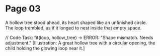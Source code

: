 # Page 03

A hollow tree stood ahead, its heart shaped like an unfinished circle.  
The loop trembled, as if it longed to nest inside that empty space.  

// Code Task: fit(loop, hollow_tree) → ERROR: "Shape mismatch. Needs adjustment."
[Illustration: A great hollow tree with a circular opening, the child holding the glowing loop near it.]
